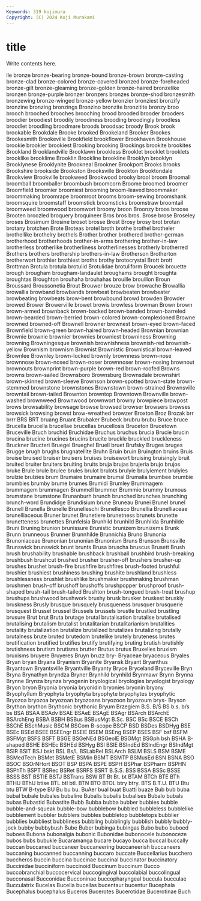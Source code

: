 ```yaml
---
Keywords: 319 kojimura
Copyright: (C) 2024 Koji Murakami
---
```


# title

Write contents here.



lle bronze bronze-bearing bronze-bound bronze-brown bronze-casting
bronze-clad bronze-colored bronze-covered bronzed bronze-foreheaded bronze-gilt bronze-gleaming bronze-golden bronze-haired bronzelike
bronzen bronze-purple bronzer bronzers bronzes bronze-shod bronzesmith bronzewing bronze-winged bronze-yellow
bronzier bronziest bronzify bronzine bronzing bronzings Bronzino bronzite bronzitite bronzy
broo brooch brooched brooches brooching brood brooded brooder brooders broodier
broodiest broodily broodiness brooding broodingly broodless broodlet broodling broodmare broods
broodsac broody Brook brook brookable Brookdale Brooke brooked Brookeland Brooker
Brookes Brookesmith Brookeville Brookfield brookflower Brookhaven Brookhouse brookie brookier brookiest
Brooking brooking Brookings brookite brookites Brookland Brooklandville Brooklawn brookless Brooklet
brooklet brooklets brooklike brooklime Brooklin Brookline brookline Brooklyn brooklyn Brooklynese
Brooklynite Brookneal Brookner Brookport Brooks brooks Brookshire brookside Brookston Brooksville
Brookton Brooktondale Brookview Brookville brookweed Brookwood brooky brool broom Broomall
broomball broomballer broombush broomcorn Broome broomed broomer Broomfield broomier broomiest
brooming broom-leaved broommaker broommaking broomrape broomroot brooms broom-sewing broomshank broomsquire
broomstaff broomstick broomsticks broomstraw broomtail broomweed broomwood broomwort broomy broon
Broonzy broos broose Brooten broozled broquery broquineer Bros bros bros.
Brose brose Broseley broses Brosimum Brosine brosot brosse Brost Brosy
brosy brot brotan brotany brotchen Brote Broteas brotel broth brothe
brothel brotheler brothellike brothelry brothels Brother brother brothered brother-german brotherhood
brotherhoods brother-in-arms brothering brother-in-law brotherless brotherlike brotherliness brotherlinesses brotherly brotherred
Brothers brothers brothership brothers-in-law Brotherson Brotherton brotherwort brothier brothiest broths
brothy brotocrystal Brott brott Brottman Brotula brotula brotulid Brotulidae brotuliform
Broucek brouette brough brougham brougham-landaulet broughams brought broughta broughtas Broughton
brouhaha brouhahas brouille brouillon Broun Broussard Broussonetia Brout Brouwer brouze
brow browache Browallia browallia browband browbands browbeat browbeaten browbeater browbeating
browbeats brow-bent browbound browd browden Browder browed Brower Browerville browet
browis browless browman Brown brown brown-armed brownback brown-backed brown-banded brown-barreled
brown-bearded brown-berried brown-colored brown-complexioned Browne browned browned-off Brownell browner brownest
brown-eyed brown-faced Brownfield brown-green brown-haired brown-headed Brownian brownian Brownie brownie
brownier brownies browniest browniness Browning browning Browningesque brownish brownishness brownish-red
brownish-yellow Brownism brownism Brownist Brownistic Brownistical brown-leaved Brownlee Brownley brown-locked
brownly brownness brown-nose brownnose brown-nosed brown-noser brownnoser brown-nosing brownout brownouts
brownprint brown-purple brown-red brown-roofed Browns browns brown-sailed Brownsboro Brownsburg Brownsdale
brownshirt brown-skinned brown-sleeve Brownson brown-spotted brown-state brown-stemmed brownstone brownstones Brownstown
brown-strained Brownsville browntail brown-tailed Brownton browntop Browntown Brownville brown-washed brownweed
Brownwood brownwort browny browpiece browpost brows browsability browsage browse browsed
browser browsers browses browsick browsing browst brow-wreathed browzer Broxton Broz
Brozak brr brrr BRS BRT bruang Bruant Brubaker Brubeck brubru
brubu Bruce bruce Brucella brucella brucellae brucellas brucellosis Bruceton Brucetown
Bruceville Bruch bruchid Bruchidae Bruchus bruchus brucia Brucie brucin brucina
brucine brucines brucins brucite bruckle bruckled bruckleness Bruckner Bructeri Bruegel
Brueghel Bruell bruet Brufsky Bruges bruges Brugge brugh brughs brugnatellite
Bruhn Bruin bruin Bruington bruins Bruis bruise bruised bruiser bruisers
bruises bruisewort bruising bruisingly bruit bruited bruiter bruiters bruiting bruits
bruja brujas brujeria brujo brujos bruke Brule brule brulee brules
brulot brulots brulyie brulyiement brulyies brulzie brulzies brum Brumaire brumaire
brumal Brumalia brumbee brumbie brumbies brumby brume brumes Brumidi Brumley
Brummagem brummagem brummagen Brummell brummer Brummie brummy brumous brumstane brumstone
Brunanburh brunch brunched brunches brunching brunch-word Brundidge Brundisium brune Bruneau
Brunei Brunel brunel Brunell Brunella Brunelle Brunelleschi Brunellesco Brunellia Brunelliaceae
brunelliaceous Bruner brunet Brunetiere brunetness brunets brunette brunetteness brunettes Brunfelsia
Brunhild brunhild Brunhilda Brunhilde Bruni Bruning brunion brunissure Brunistic brunizem
brunizems Brunk Brunn brunneous Brunner Brunnhilde Brunnichia Bruno Brunonia Brunoniaceae
Brunonian brunonian Brunonism Bruns Brunson Brunsville Brunswick brunswick brunt brunts
Brusa bruscha bruscus Brusett Brush brush brushability brushable brushback brushball
brushbird brush-breaking brushbush brushcut brushed brusher brusher-off brushers brusher-up brushes
brushet brush-fire brushfire brushfires brush-footed brushful brushier brushiest brushiness brushing
brushite brushland brushless brushlessness brushlet brushlike brushmaker brushmaking brushman brushmen
brush-off brushoff brushoffs brushpopper brushproof brush-shaped brush-tail brush-tailed Brushton brush-tongued
brush-treat brushup brushups brushwood brushwork brushy brusk brusker bruskest bruskly
bruskness Brusly brusque brusquely brusqueness brusquer brusquerie brusquest Brussel brussel
Brussels brussels brustle brustled brustling brusure Brut brut Bruta brutage
brutal brutalisation brutalise brutalised brutalising brutalism brutalist brutalitarian brutalitarianism brutalities
brutality brutalization brutalize brutalized brutalizes brutalizing brutally brutalness brute bruted
brutedom brutelike brutely bruteness brutes brutification brutified brutifies brutify brutifying
bruting brutish brutishly brutishness brutism brutisms brutter Brutus brutus Bruxelles
bruxism bruxisms bruyere Bruyeres Bruyn bruzz bry- Bryaceae bryaceous Bryales
Bryan bryan Bryana Bryanism Bryanite Bryansk Bryant Bryanthus Bryantown Bryantsville
Bryantville Bryanty Bryce Bryceland Bryceville Bryn Bryna Brynathyn bryndza Bryner
Brynhild brynhild Brynmawr Brynn Brynna Brynne Brynza brynza bryogenin bryological
bryologies bryologist bryology Bryon bryon Bryonia bryonia bryonidin bryonies bryonin
bryony Bryophyllum Bryophyta bryophyta bryophyte bryophytes bryophytic Bryozoa bryozoa bryozoan
bryozoans bryozoon bryozoum brys- Bryson Brython brython Brythonic brythonic Bryum
Brzegiem B.S. B/S BS b.s. b/s bs BSA BSAA BSAdv
BSAE BSAeE BSAgE BSAgr BSArch BSArchE BSArchEng BSBA BSBH BSBus
BSBusMgt B.Sc. BSC BSc BSCE BSCh BSChE BSchMusic BSCM BSCom
B-scope BSCP BSD BSDes BSDHyg BSE BSEc BSEd BSEE BSEEngr
BSElE BSEM BSEng BSEP BSES BSF bsf BSFM BSFMgt BSFS
BSFT BSGE BSGeNEd BSGeolE BSGMgt BSGph bsh BSHA B-shaped BSHE
BSHEc BSHEd BSHyg BSI BSIE BSIndEd BSIndEngr BSIndMgt BSIR BSIT
BSJ bskt BSL Bs/L BSLabRel BSLArch BSLM BSLS BSM BSME
BSMedTech BSMet BSMetE BSMin BSMT BSMTP BSMusEd BSN BSNA BSO
BSOC BSOrNHort BSOT BSP BSPA BSPE BSPH BSPhar BSPharm BSPHN
BSPhTh BSPT BSRec BSRet BSRFS BSRT B.S.S. BSS BSSA BSSc
BSSE BSSS BST BSTIE BSTJ BSTrans BSW BT Bt Bt.
bt BTAM BTCh BTE BTh BTHU BThU btise BTL btl
btl. BTN BTO BTOL btry btry. BTS B.T.U. BTU Btu
btu BTW B-type BU Bu bu bu. BuAer bual buat
Buatti buaze Bub bub buba bubal bubale bubales bubaline Bubalis
bubalis bubalises Bubalo bubals bubas Bubastid Bubastite Bubb Bubba bubba
bubber bubbies bubble bubble-and-squeak bubble-bow bubblebow bubbled bubbleless bubblelike bubblement
bubbler bubblers bubbles bubbletop bubbletops bubblier bubblies bubbliest bubbliness bubbling
bubblingly bubblish bubbly bubbly-jock bubby bubbybush Bube Buber bubinga bubingas
Bubo bubo buboed buboes Bubona bubonalgia bubonic Bubonidae bubonocele bubonoceze
bubos bubs bubukle Bucaramanga bucare bucayo bucca buccal buccally buccan
buccaned buccaneer buccaneering buccaneerish buccaneers buccaning buccanned buccanning buccaro buccate
Buccellarius bucchero buccheros buccin buccina buccinae buccinal buccinator buccinatory Buccinidae
bucciniform buccinoid Buccinum buccinum Bucco buccobranchial buccocervical buccogingival buccolabial buccolingual
bucconasal Bucconidae Bucconinae buccopharyngeal buccula bucculae Bucculatrix Bucelas Bucella bucellas
bucentaur bucentur Bucephala Bucephalus bucephalus Buceros Bucerotes Bucerotidae Bucerotinae Buch
